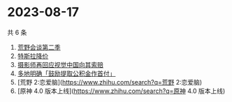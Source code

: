 # 2023-08-17

共 6 条

<!-- BEGIN -->
<!-- 最后更新时间 Thu Aug 17 2023 14:09:24 GMT+0800 (China Standard Time) -->

1. [荒野会谈第二季](https://www.zhihu.com/search?q=荒野会谈第二季)
1. [特斯拉降价](https://www.zhihu.com/search?q=特斯拉降价)
1. [摄影师再回应视觉中国向其索赔](https://www.zhihu.com/search?q=摄影师再回应视觉中国向其索赔)
1. [多地明确「鼓励提取公积金作首付」](https://www.zhihu.com/search?q=多地明确「鼓励提取公积金作首付」)
1. [荒野 2:恋爱脑](https://www.zhihu.com/search?q=荒野 2:恋爱脑)
1. [原神 4.0 版本上线](https://www.zhihu.com/search?q=原神 4.0 版本上线)

<!-- END -->
